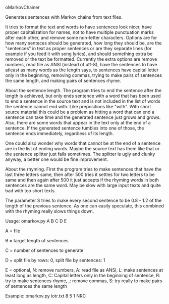 oMarkovChainer


Generates sentences with Markov chains from text files.


It tries to format the text and words to have sentences look nicer, have proper capitalization for names, not to have multiple punctuation marks after each other, and remove some non-letter characters.
Options are for how many senteces should be generated, how long they should be, are the "sentences" in text as proper sentences or are they separate lines (for example if you feed it with song lyrics), and should something extra be removed or the text be formatted. Currently the extra options are remove numbers, read file as ANSI (instead of utf-8), have the sentences to have atleast as many words as the length says, to sentences have capital letter only in the beginning, removing commas, trying to make pairs of sentences the same length, and making pairs of sentences rhyme.

About the sentence length. The program tries to end the sentence after the length is achieved, but only ends sentence with a word that has been used to end a sentence in the source text and is not included in the list of words the sentence cannot end with. Like prepositions like "with". With short source material this could be a problem as hitting a word that can end a sentence can take time and the generated sentence just grows and grows. Also, there are some words that appear in the text only at the end of a sentence. If the generated sentence tumbles into one of those, the sentence ends immediately, regardless of its length.

One could also wonder why words that cannot be at the end of a sentence are in the list of ending words. Maybe the source text has them like that or the sentence splitter just fails sometimes. The splitter is ugly and clunky anyway, a better one would be fine improvement.

About the rhyming. First the program tries to make sentences that have the last three letters same, then after 500 tries it settles for two letters to be same and then again after 500 it just accepts if the rhyming words in both sentences are the same word. May be slow with large input texts and quite bad with too short texts.

The parameter S tries to make every second sentence to be 0.8 - 1.2 of the length of the previous sentence. As one can easily speculate, this combined with the rhyming really slows things down.

Usage:
omarkov.py A B C D E
  
A = file

B = target length of sentences

C = number of sentences to generate

D = split file by rows: 0, split file by sentences: 1

E = optional, N: remove numbers, A: read file as ANSI, L: make sentences at least long as length, C: Capital letters only in the beginning of sentence, R: try to make sentences rhyme, ,: remove commas, S: try really to make pairs of sentences the same length


Example: omarkov.py lotr.txt 8 5 1 NRC
